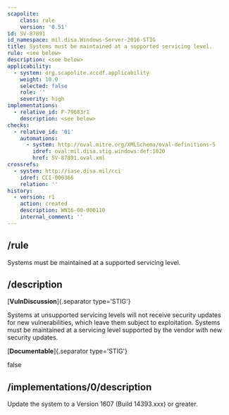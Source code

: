 ```yaml
---
scapolite:
    class: rule
    version: '0.51'
id: SV-87891
id_namespace: mil.disa.Windows-Server-2016-STIG
title: Systems must be maintained at a supported servicing level.
rule: <see below>
description: <see below>
applicability:
  - system: org.scapolite.xccdf.applicability
    weight: 10.0
    selected: false
    role: ''
    severity: high
implementations:
  - relative_id: F-79683r1
    description: <see below>
checks:
  - relative_id: '01'
    automations:
      - system: http://oval.mitre.org/XMLSchema/oval-definitions-5
        idref: oval:mil.disa.stig.windows:def:1020
        href: SV-87891.oval.xml
crossrefs:
  - system: http://iase.disa.mil/cci
    idref: CCI-000366
    relation: ''
history:
  - version: r1
    action: created
    description: WN16-00-000110
    internal_comment: ''
---
```



## /rule

Systems must be maintained at a supported servicing level.

## /description

[**VulnDiscussion**]{.separator type='STIG'}

Systems at unsupported servicing levels will not receive security updates for new vulnerabilities, which leave them subject to exploitation. Systems must be maintained at a servicing level supported by the vendor with new security updates.

[**Documentable**]{.separator type='STIG'}

false

## /implementations/0/description

Update the system to a Version 1607 (Build 14393.xxx) or greater.
